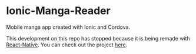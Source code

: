 # Ionic-Manga-Reader

Mobile manga app created with Ionic and Cordova.

This development on this repo has stopped because it is being remade with [React-Native](http://github.com/facebook/react-native). You can check out the project [here](http://github.com/charlieduong94/React-Native-Manga-App).
